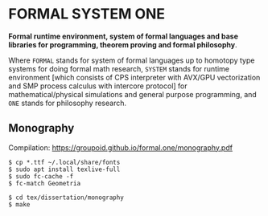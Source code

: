 FORMAL SYSTEM ONE
=================

<b>Formal runtime environment,
   system of formal languages and base libraries
   for programming, theorem proving and formal philosophy</b>.

Where `FORMAL` stands for system of formal languages up to homotopy type systems
for doing formal math research, `SYSTEM` stands for runtime environment [which
consists of CPS interpreter with AVX/GPU vectorization and SMP process calculus
with intercore protocol] for mathematical/physical simulations and general
purpose programming, and `ONE` stands for philosophy research.

Monography
----------

Compilation: https://groupoid.github.io/formal.one/monography.pdf

```
$ cp *.ttf ~/.local/share/fonts
$ sudo apt install texlive-full
$ sudo fc-cache -f
$ fc-match Geometria
```

```
$ cd tex/dissertation/monography
$ make
```

